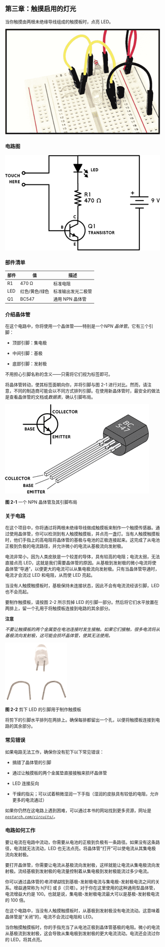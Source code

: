 ## 第三章：触摸启用的灯光

当你触摸由两根未绝缘导线组成的触摸板时，点亮 LED。

![image](img/f0021-01.jpg)

### 电路图

![image](img/f0022-01.jpg)

### 部件清单

| **部件** | **值** | **描述** |
| --- | --- | --- |
| R1 | 470 Ω | 标准电阻 |
| LED | 红色/黄色/绿色 | 标准输出发光二极管 |
| Q1 | BC547 | 通用 NPN 晶体管 |

### 介绍晶体管

在这个电路中，你将使用一个晶体管——特别是一个*NPN 晶体管*。它有三个引脚：

+   顶部引脚：集电极

+   中间引脚：基极

+   底部引脚：发射极

不用担心引脚名称的含义——只需将它们视为标签即可。

将晶体管转动，使其标签面朝向你，并将引脚与图 2-1 进行对比。然而，请注意，不同的制造商可能会以不同方式排列引脚。在使用新晶体管时，最安全的做法是查看晶体管的文档或*数据表*，确认引脚布局。

![image](img/f0023-01.jpg)

**图 2-1** 一个 NPN 晶体管及其引脚布局

### 关于电路

在这个项目中，你将通过将两根未绝缘导线做成触摸板来制作一个触摸传感器。通过使用晶体管，你可以检测到有人触摸触摸板，并点亮一盏灯。当有人触摸触摸板时，他们手指上的高电阻将晶体管的基极与电池的正极连接起来。这完成了从电池正极到负极的电流路径，并允许微小的电流从基极流向发射极。

电流非常小，因为人类皮肤是一个较差的导体，具有较高的电阻；电流太弱，无法直接点亮 LED，这就是我们需要晶体管的原因。从基极到发射极的微小电流将使晶体管“导通”，以便更大的电流可以从集电极流向发射极。只有当晶体管导通时，电流才会流过 LED 和电阻，从而使 LED 亮起。

当没有人触摸触摸板时，基极保持未连接状态，因此不会有电流流经该引脚，LED 也不会亮起。

要制作触摸板，请按图 2-2 所示剪掉 LED 的引脚一部分。然后将它们水平放置在两排上，留一个孔用于将触摸板连接到电路的其余部分。

**注意**

*不要让触摸板的两个金属垫在电池连接时发生接触。如果它们接触，很多电流将从基极流向发射极，这可能会损坏晶体管，使其无法使用。*

![image](img/f0024-01.jpg)

**图 2-2** 剪下 LED 的引脚用于制作触摸板

将剪下的引脚水平排列在两排上。确保每排都留出一个孔，以便将触摸板连接到电路的其余部分。

### 常见错误

如果电路无法工作，确保你没有犯下以下常见错误：

+   搞错了晶体管的引脚

+   通过让触摸板的两个金属垫直接接触来损坏晶体管

+   LED 连接反向

+   干燥的指尖；可以试着稍微湿润一下手指（湿润的皮肤具有较低的电阻，允许更多的电流通过）

如果你仍然在这电路上遇到困难，可以通过本书的网站找到更多资源，网址是 *[`nostarch.com/circuits/`](https://nostarch.com/circuits/)*。

### 电路如何工作

要让电流在电路中流动，你需要从电池的正极到负极有一条路径。如果没有这条路径，电流就无法流动，LED 也无法点亮。将晶体管“打开”可以使电流从其集电极流向发射极。

要打开晶体管，你需要让电流从基极流向发射极，这样就能让电流从集电极流向发射极。流经基极到发射极的电流量控制着从集电极到发射极能流过多少电流。

你可以通过晶体管的*电流增益*找到基极-发射极电流与集电极-发射极电流之间的关系。增益通常称为 h[FE] 或 β（贝塔）。对于你在这里使用的这种通用型晶体管，电流增益大约是 100。也就是说，集电极-发射极电流最大可以是基极-发射极电流的 100 倍。

在这个电路中，当没有人触摸触摸板时，从基极到发射极没有电流流动。这意味着晶体管是“关闭”的，电流不会流过电阻和 LED。

当你触摸触摸板时，你的手指充当了从电池正极到晶体管基极的电阻。微小的电流从基极流到发射极，这会导致从集电极到发射极的更大电流流动。电流还会流过你的 LED，将其点亮。
